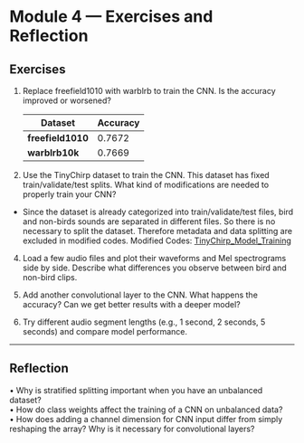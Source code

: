 # Module 4 — Exercises and Reflection

## Exercises

1. Replace freefield1010 with warblrb to train the CNN. Is the accuracy improved or worsened?

   | Dataset | Accuracy |
   |---|---|
   | **freefield1010** | 0.7672 |
   | **warblrb10k** | 0.7669 |  

3. Use the TinyChirp dataset to train the CNN. This dataset has fixed train/validate/test splits. What kind of modifications are needed to properly train your CNN?  
- Since the dataset is already categorized into train/validate/test files, bird and non-birds sounds are separated in different files. So there is no necessary to split the dataset. Therefore metadata and data splitting are excluded in modified codes. Modified Codes: [TinyChirp_Model_Training](https://github.com/pohyuwei0111/RaspberryPi_Project/blob/3e6b5b6261a1a513a35440a738861d5686c61684/docs/revision_guide/deeplearning/TinyChirp_BAD_Training.md)  
4. Load a few audio files and plot their waveforms and Mel spectrograms side by side. Describe what differences you observe between bird and non-bird clips.

5. Add another convolutional layer to the CNN. What happens the accuracy? Can we get better results with a deeper model?

6. Try different audio segment lengths (e.g., 1 second, 2 seconds, 5 seconds) and compare model performance.

---

## Reflection

 • Why is stratified splitting important when you have an unbalanced dataset?  
 • How do class weights affect the training of a CNN on unbalanced data?  
 • How does adding a channel dimension for CNN input differ from simply reshaping the array? Why is it necessary for convolutional layers?  
